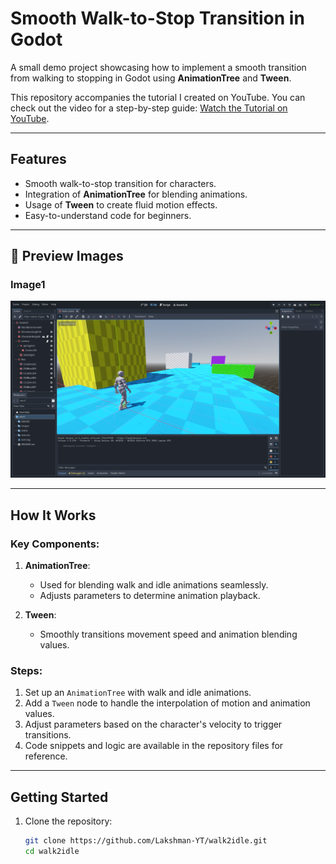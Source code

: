 # Smooth Walk-to-Stop Transition in Godot
A small demo project showcasing how to implement a smooth transition from walking to stopping in Godot using **AnimationTree** and **Tween**.

This repository accompanies the tutorial I created on YouTube. You can check out the video for a step-by-step guide: [Watch the Tutorial on YouTube](https://youtu.be/MTCGoue_vww).

---

## Features
- Smooth walk-to-stop transition for characters.
- Integration of **AnimationTree** for blending animations.
- Usage of **Tween** to create fluid motion effects.
- Easy-to-understand code for beginners.

---

## 📸 **Preview Images**  

### **Image1**  
![Object Interaction](https://github.com/Lakshman-YT/look-at-Godot/blob/main/images/image1.png)  

---



## How It Works
### Key Components:
1. **AnimationTree**:
   - Used for blending walk and idle animations seamlessly.
   - Adjusts parameters to determine animation playback.

2. **Tween**:
   - Smoothly transitions movement speed and animation blending values.

### Steps:
1. Set up an `AnimationTree` with walk and idle animations.
2. Add a `Tween` node to handle the interpolation of motion and animation values.
3. Adjust parameters based on the character's velocity to trigger transitions.
4. Code snippets and logic are available in the repository files for reference.

---

## Getting Started
1. Clone the repository:
   ```bash
   git clone https://github.com/Lakshman-YT/walk2idle.git
   cd walk2idle
